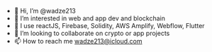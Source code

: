 - 👋 Hi, I’m @wadze213
- 👀 I’m interested in web and app dev and blockchain
- 🌱 I use reactJS, Firebase, Solidity, AWS Amplify, Webflow, Flutter
- 💞️ I’m looking to collaborate on crypto or app projects
- 📫 How to reach me wadze213@icloud.com

